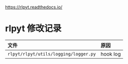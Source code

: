 https://rlpyt.readthedocs.io/

# rlpyt 修改记录

| 文件 | 原因 |
|:----|:----|
|`rlpyt/rlpyt/utils/logging/logger.py` | hook log |
